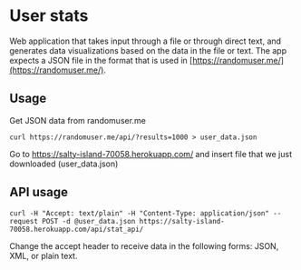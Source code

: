 # User stats

Web application that takes input through a file or through direct text, and generates data visualizations based on the data in the file or text. The app expects a JSON file in the format that is used in [https://randomuser.me/](https://randomuser.me/).

## Usage

Get JSON data from randomuser.me

```
curl https://randomuser.me/api/?results=1000 > user_data.json
```

Go to https://salty-island-70058.herokuapp.com/ and insert file that we just downloaded (user_data.json)

## API usage

```
curl -H "Accept: text/plain" -H "Content-Type: application/json" --request POST -d @user_data.json https://salty-island-70058.herokuapp.com/api/stat_api/
```

Change the accept header to receive data in the following forms: JSON, XML, or plain text.
